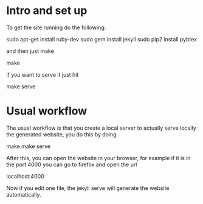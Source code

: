 
# Intro and set up

To get the site running do the following:

  sudo apt-get install ruby-dev
  sudo gem install jekyll
  sudo pip2 install pybtex

and then just make

  make

if you want to serve it just hit

  make serve

# Usual workflow

The usual workflow is that you create a local server to actually serve
locally the generated website, you do this by doing

  make
  make serve

After this, you can open the website in your browser, for example if
it is in the port 4000 you can go to firefox and open the url

  localhost:4000

Now if you edit one file, the jekyll serve will generate the website
automatically.
